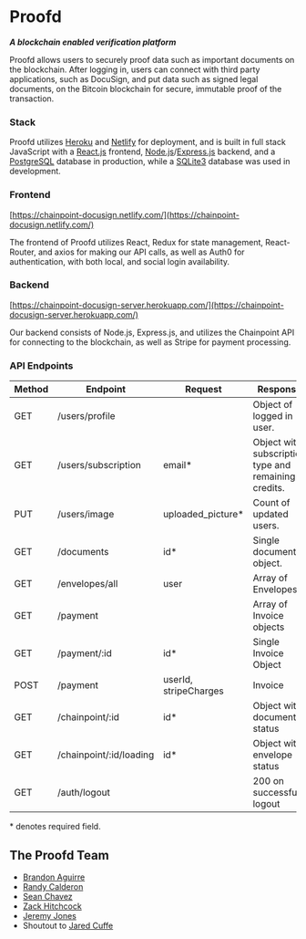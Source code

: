 # Proofd

**_A blockchain enabled verification platform_**

Proofd allows users to securely proof data such as important documents on the blockchain. After logging in, users can connect with third party applications, such as DocuSign, and put data such as signed legal documents, on the Bitcoin blockchain for secure, immutable proof of the transaction.

### Stack

Proofd utilizes [Heroku](https://www.heroku.com/) and [Netlify](https://www.netlify.com/) for deployment, and is built in full stack JavaScript with a [React.js](https://reactjs.org/) frontend, [Node.js](https://nodejs.org/en/)/[Express.js](https://expressjs.com/) backend, and a [PostgreSQL](https://www.postgresql.org) database in production, while a [SQLite3](https://www.sqlite.org/index.html) database was used in development.

### Frontend

[https://chainpoint-docusign.netlify.com/](https://chainpoint-docusign.netlify.com/)

The frontend of Proofd utilizes React, Redux for state management, React-Router, and axios for making our API calls, as well as Auth0 for authentication, with both local, and social login availability.

### Backend

[https://chainpoint-docusign-server.herokuapp.com/](https://chainpoint-docusign-server.herokuapp.com/)

Our backend consists of Node.js, Express.js, and utilizes the Chainpoint API for connecting to the blockchain, as well as Stripe for payment processing.

### API Endpoints

| Method | Endpoint                | Request               | Response                                             |
| ------ | ----------------------- | --------------------- | ---------------------------------------------------- |
| GET    | /users/profile          |                       | Object of logged in user.                            |
| GET    | /users/subscription     | email\*               | Object with subscription type and remaining credits. |
| PUT    | /users/image            | uploaded_picture\*    | Count of updated users.                              |
| GET    | /documents              | id\*                  | Single document object.                              |
| GET    | /envelopes/all          | user                  | Array of Envelopes                                   |
| GET    | /payment                |                       | Array of Invoice objects                             |
| GET    | /payment/:id            | id\*                  | Single Invoice Object                                |
| POST   | /payment                | userId, stripeCharges | Invoice                                              |
| GET    | /chainpoint/:id         | id\*                  | Object with document status                          |
| GET    | /chainpoint/:id/loading | id\*                  | Object with envelope status                          |
| GET    | /auth/logout            |                       | 200 on successful logout                             |

\* denotes required field.

## The Proofd Team

- [Brandon Aguirre](https://github.com/DirupT)
- [Randy Calderon](https://github.com/RandyCalderon)
- [Sean Chavez](https://github.com/seanchavez)
- [Zack Hitchcock](https://github.com/zackhitch)
- [Jeremy Jones](https://github.com/crypto-jones)
- Shoutout to [Jared Cuffe](https://github.com/jcuffe)
